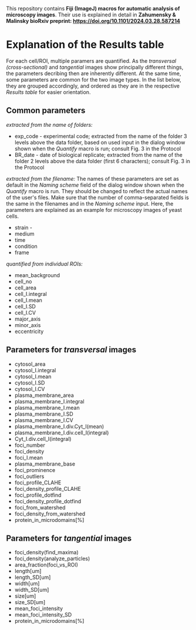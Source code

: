 This repository contains **Fiji (ImageJ) macros for automatic analysis of microscopy images**. Their use is explained in detail in **Zahumensky & Malinsky bioRxiv preprint: https://doi.org/10.1101/2024.03.28.587214**

# **Explanation of the Results table**  
For each cell/ROI, multiple paramers are quantified. As the *transversal (cross-sectional)* and *tangential* images show principally different things, the parameters decribing then are inherently different. At the same time, some parameters are common for the two image types. In the list below, they are grouped accordingly, and ordered as they are in the respective *Results table* for easier orientation.

## **Common parameters**
*extracted from the name of folders:*
- exp_code - experimental code; extracted from the name of the folder 3 levels above the data folder, based on used input in the dialog window shown when the *Quantify* macro is run; consult Fig. 3 in the Protocol
- BR_date - date of biological replicate; extracted from the name of the folder 2 levels above the data folder (first 6 characters); consult Fig. 3 in the Protocol

*extracted from the filename:*
The names of these parameters are set as default in the *Naming scheme* field of the dialog window shown when the *Quantify* macro is run. They should be changed to reflect the actual names of the user's files. Make sure that the number of comma-separated fields is the same in the filenames and in the *Naming scheme* input. Here, the parameters are explained as an example for microscopy images of yeast cells. 
- strain - 
- medium
- time
- condition
- frame

*quantified from individual ROIs:*
- mean_background
- cell_no
- cell_area
- cell_I.integral
- cell_I.mean
- cell_I.SD
- cell_I.CV
- major_axis
- minor_axis
- eccentricity

## **Parameters for *transversal* images**
- cytosol_area
- cytosol_I.integral
- cytosol_I.mean
- cytosol_I.SD
- cytosol_I.CV
- plasma_membrane_area
- plasma_membrane_I.integral
- plasma_membrane_I.mean
- plasma_membrane_I.SD
- plasma_membrane_I.CV
- plasma_membrane_I.div.Cyt_I(mean)
- plasma_membrane_I.div.cell_I(integral)
- Cyt_I.div.cell_I(integral)
- foci_number
- foci_density
- foci_I.mean
- plasma_membrane_base
- foci_prominence
- foci_outliers
- foci_profile_CLAHE
- foci_density_profile_CLAHE
- foci_profile_dotfind
- foci_density_profile_dotfind
- foci_from_watershed
- foci_density_from_watershed
- protein_in_microdomains[%]

## **Parameters for *tangential* images**
- foci_density(find_maxima)
- foci_density(analyze_particles)
- area_fraction(foci_vs_ROI)
- length[um]
- length_SD[um]
- width[um]
- width_SD[um]
- size[um]
- size_SD[um]
- mean_foci_intensity
- mean_foci_intensity_SD
- protein_in_microdomains[%]
